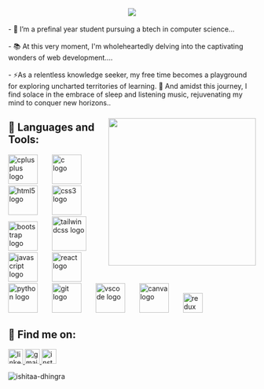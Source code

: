   <h2 align="center">    
  <a href="https://git.io/typing-svg">
    <img src="https://readme-typing-svg.herokuapp.com/?lines=Hello,+There!+👋;I'm+Ishitaa+Dhingra....;Nice+to+meet+you!&center=true&size=30">
  </a>
</h2>
- 🔭 I’m a prefinal year student pursuing a btech in computer science...<br><br>
- 📚 At this very moment, I'm wholeheartedly delving into the  captivating wonders of web development....<br><br>
- ⚡As a relentless knowledge seeker, my free time becomes a playground for exploring uncharted territories of learning.  
   🚀 And amidst this journey, I find solace in the embrace of sleep and listening music, rejuvenating my mind to conquer 
    new horizons..


###

<img align="right" height="300" src="https://i.pinimg.com/originals/9d/4d/31/9d4d314ec7722d05541111a180e4e54b.png"  />

###
## 🧰 Languages and Tools:

<div align="left">
  
  <img src="https://cdn.jsdelivr.net/gh/devicons/devicon/icons/cplusplus/cplusplus-original.svg" height="60" alt="cplusplus logo"  />
  <img width="21" />

  <img src="https://cdn.jsdelivr.net/gh/devicons/devicon/icons/c/c-original.svg" height="60" alt="c logo"  />
    <img width="21" />
  <img src="https://cdn.jsdelivr.net/gh/devicons/devicon/icons/html5/html5-original.svg" height="60" alt="html5 logo"  />
  <img width="21" />
  <img src="https://cdn.jsdelivr.net/gh/devicons/devicon/icons/css3/css3-original.svg" height="60" alt="css3 logo"  />
  <img width="21" />
  <img src="https://cdn.jsdelivr.net/gh/devicons/devicon/icons/bootstrap/bootstrap-original.svg" height="60" alt="bootstrap logo"  />
  <img width="21" />
  <img src="https://cdn.jsdelivr.net/gh/devicons/devicon/icons/tailwindcss/tailwindcss-original-wordmark.svg" height="70" alt="tailwindcss logo"  />
  <img width="21" />
  <img src="https://cdn.jsdelivr.net/gh/devicons/devicon/icons/javascript/javascript-original.svg" height="60" alt="javascript logo"  />
  <img width="21" />
  <img src="https://cdn.jsdelivr.net/gh/devicons/devicon/icons/react/react-original.svg" height="60" alt="react logo"  />
  <img width="21" />
  <img src="https://cdn.jsdelivr.net/gh/devicons/devicon/icons/python/python-original.svg" height="60" alt="python logo"  />
 
  <img width="21" />
  <img src="https://cdn.jsdelivr.net/gh/devicons/devicon/icons/git/git-original.svg" height="60" alt="git logo"  />
  <img width="21" />

  <img src="https://cdn.jsdelivr.net/gh/devicons/devicon/icons/vscode/vscode-original.svg" height="60" alt="vscode logo"  />
  
  <img width="21" />
<img src="https://cdn.jsdelivr.net/gh/devicons/devicon/icons/canva/canva-original.svg" height="60" alt="canva logo"  />
 <img width="21" />
  <img src="https://cdn.jsdelivr.net/gh/devicons/devicon/icons/redux/redux-original.svg" height="40" alt="redux logo"  />


###

</div>

###
</div>

###
## :email: Find me on:
<div align="left">
   <a href="https://www.linkedin.com/in/ishitaa-dhingra/" target="_blank">
    <img src="https://img.shields.io/static/v1?message=LinkedIn&logo=linkedin&label=&color=0077B5&logoColor=white&labelColor=&style=for-the-badge" height="30" alt="linkedin logo"  />
  </a>
  
  <a href="ishitaadhingra@gmail.com" target="_blank">
    <img src="https://img.shields.io/static/v1?message=Gmail&logo=gmail&label=&color=D14836&logoColor=white&labelColor=&style=for-the-badge" height="30" alt="gmail logo"  />
  </a>
  <a href="https://www.instagram.com/ishitaa_dhingra/" target="_blank">
    <img src="https://img.shields.io/static/v1?message=Instagram&logo=instagram&label=&color=E4405F&logoColor=white&labelColor=&style=for-the-badge" height="30" alt="instagram logo"  />
  </a>
 
  <br>
  
 

</p>

</tr>
 <p align="left"> <img src="https://komarev.com/ghpvc/?username=ishitaa-dhingra&label=Profile%20views&color=0e75b6&style=flat" alt="ishitaa-dhingra" /> </p>
</div>



###
